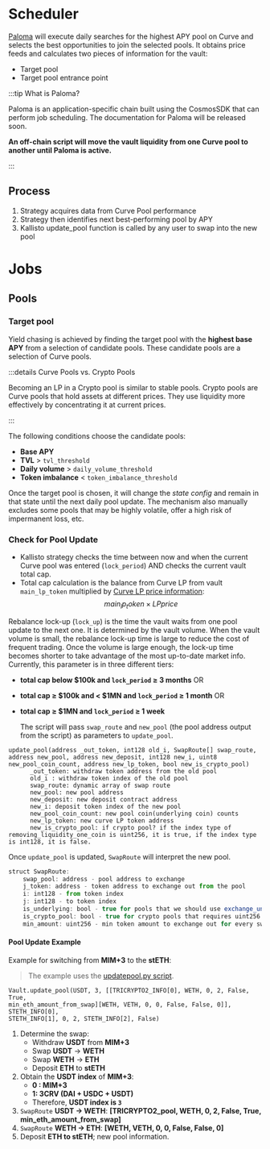 # Scheduler

[Paloma](https://github.com/palomachain/paloma) will execute daily searches for 
the highest APY pool on Curve and selects the best opportunities to join the selected 
pools. It obtains price feeds and calculates two pieces of information for the vault:

- Target pool
- Target pool entrance point

:::tip What is Paloma?

Paloma is an application-specific chain built using the CosmosSDK that can perform
job scheduling. The documentation for Paloma will be released soon.

**An off-chain script will move the vault liquidity from one Curve pool to another until Paloma is active.**

:::

## Process

1. Strategy acquires data from Curve Pool performance
2. Strategy then identifies next best-performing pool by APY
3. Kallisto update_pool function is called by any user to swap into the new pool

# Jobs

## Pools

### Target pool

Yield chasing is achieved by finding the target pool with the **highest base APY** from a selection
of candidate pools. These candidate pools are a selection of Curve pools.

:::details Curve Pools vs. Crypto Pools

Becoming an LP in a Crypto pool is similar to stable pools. 
Crypto pools are Curve pools that hold assets at different prices. 
They use liquidity more effectively by concentrating it at current prices. 

:::

The following conditions choose the candidate pools:

- **Base APY**
- **TVL** > `tvl_threshold`
- **Daily volume** > `daily_volume_threshold`
- **Token imbalance** < `token_imbalance_threshold`

Once the target pool is chosen, it will change the *state config* and remain in
that state until the next daily pool update. The mechanism also manually excludes
some pools that may be highly volatile, offer a high risk of impermanent loss, etc.

### Check for Pool Update

- Kallisto strategy checks the time between now and when the current Curve pool was 
  entered (`lock_period`) AND checks the current vault total cap.
- Total cap calculation is the balance from Curve LP from vault `main_lp_token` multiplied by 
[Curve LP price information](https://thegraph.com/explorer/subgraph?id=4yx4rR6Kf8WH4RJPGhLSHojUxJzRWgEZb51iTran1sEG&view=Overview):
$$ main_lp_token \times LP price$$

Rebalance lock-up (`lock_up`) is the time the vault waits from one pool update to the 
next one. It is determined by the vault volume. When the vault volume is small, the 
rebalance lock-up time is large to reduce the cost of frequent trading. Once the volume 
is large enough, the lock-up time becomes shorter to take advantage of the most up-to-date 
market info. Currently, this parameter is in three different tiers:
* **total cap below $100k and `lock_period` ≥ 3 months** OR
* **total cap ≥ $100k and < $1MN  and `lock_period` ≥ 1 month** OR
* **total cap ≥ $1MN and `lock_period`  ≥ 1 week**

  The script will pass `swap_route` and `new_pool` (the pool address output from the script) 
as parameters to `update_pool`.

```js{4-5}
update_pool(address _out_token, int128 old_i, SwapRoute[] swap_route, address new_pool, address new_deposit, int128 new_i, uint8 new_pool_coin_count, address new_lp_token, bool new_is_crypto_pool)
      _out_token: withdraw token address from the old pool
      old_i : withdraw token index of the old pool
      swap_route: dynamic array of swap route
      new_pool: new pool address
      new_deposit: new deposit contract address
      new_i: deposit token index of the new pool
      new_pool_coin_count: new pool coin(underlying coin) counts
      new_lp_token: new curve LP token address
      new_is_crypto_pool: if crypto pool? if the index type of removing_liquidity_one_coin is uint256, it is true, if the index type is int128, it is false.
```

Once `update_pool` is updated, `SwapRoute` will interpret the new pool.

```js
struct SwapRoute:
    swap_pool: address - pool address to exchange
    j_token: address - token address to exchange out from the pool
    i: int128 - from token index
    j: int128 - to token index
    is_underlying: bool - true for pools that we should use exchange_underlying() function instead of exchange() function
    is_crypto_pool: bool - true for crypto pools that requires uint256 index instead of int128
    min_amount: uint256 - min token amount to exchange out for every swap
```

#### Pool Update Example

Example for switching from **MIM+3** to the **stETH**:

> The example uses the [updatepool.py script](scripts.md#updatepoolpy).

```shell
Vault.update_pool(USDT, 3, [[TRICRYPTO2_INFO[0], WETH, 0, 2, False, True, 
min_eth_amount_from_swap][WETH, VETH, 0, 0, False, False, 0]], STETH_INFO[0], 
STETH_INFO[1], 0, 2, STETH_INFO[2], False)
```

1. Determine the swap:
   - Withdraw **USDT** from **MIM+3**
   - Swap **USDT** -> **WETH**
   - Swap **WETH** -> **ETH**
   - Deposit **ETH** to **stETH**
2. Obtain the **USDT index** of **MIM+3**:
   - **0 : MIM+3**
   - **1: 3CRV (DAI + USDC + USDT)**
   - Therefore, **USDT index is `3`**
3. `SwapRoute` **USDT ->  WETH**: **[TRICRYPTO2_pool, WETH, 0, 2, False, True, min_eth_amount_from_swap]**
4. `SwapRoute` **WETH -> ETH**: **[WETH, VETH, 0, 0, False, False, 0]**
5. Deposit **ETH to stETH**; new pool information.
